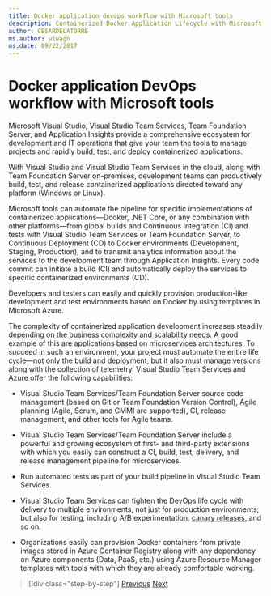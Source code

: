 ```yaml
---
title: Docker application devops workflow with Microsoft tools
description: Containerized Docker Application Lifecycle with Microsoft Platform and Toolsdevops workflow with Microsoft tools
author: CESARDELATORRE
ms.author: wiwagn
ms.date: 09/22/2017
---
```


# Docker application DevOps workflow with Microsoft tools

Microsoft Visual Studio, Visual Studio Team Services, Team Foundation Server, and Application Insights provide a comprehensive ecosystem for development and IT operations that give your team the tools to manage projects and rapidly build, test, and deploy containerized applications.

With Visual Studio and Visual Studio Team Services in the cloud, along with Team Foundation Server on-premises, development teams can productively build, test, and release containerized applications directed toward any platform (Windows or Linux).

Microsoft tools can automate the pipeline for specific implementations of containerized applications—Docker, .NET Core, or any combination with other platforms—from global builds and Continuous Integration (CI) and tests with Visual Studio Team Services or Team Foundation Server, to Continuous Deployment (CD) to Docker environments (Development, Staging, Production), and to transmit analytics information about the services to the development team through Application Insights. Every code commit can initiate a build (CI) and automatically deploy the services to specific containerized environments (CD).

Developers and testers can easily and quickly provision production-like development and test environments based on Docker by using templates in Microsoft Azure.

The complexity of containerized application development increases steadily depending on the business complexity and scalability needs. A good example of this are applications based on microservices architectures. To succeed in such an environment, your project must automate the entire life cycle—not only the build and deployment, but it also must manage versions along with the collection of telemetry. Visual Studio Team Services and Azure offer the following capabilities:

-   Visual Studio Team Services/Team Foundation Server source code management (based on Git or Team Foundation Version Control), Agile planning (Agile, Scrum, and CMMI are supported), CI, release management, and other tools for Agile teams.

-   Visual Studio Team Services/Team Foundation Server include a powerful and growing ecosystem of first- and third-party extensions with which you easily can construct a CI, build, test, delivery, and release management pipeline for microservices.

-   Run automated tests as part of your build pipeline in Visual Studio Team Services.

-   Visual Studio Team Services can tighten the DevOps life cycle with delivery to multiple environments, not just for production environments, but also for testing, including A/B experimentation, [canary releases](https://martinfowler.com/bliki/CanaryRelease.html), and so on.

-   Organizations easily can provision Docker containers from private images stored in Azure Container Registry along with any dependency on Azure components (Data, PaaS, etc.) using Azure Resource Manager templates with tools with which they are already comfortable working.


>[!div class="step-by-step"]
[Previous](../design-develop-containerized-apps/set-up-windows-containers-with-powershell.md)
[Next](docker-application-outer-loop-devops-workflow.md)
